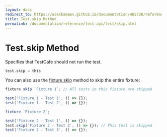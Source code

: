```yaml
---
layout: docs
redirect_to: https://alexkamaev.github.io/documentation/402730/reference/test-api/test/skip
title: Test.skip Method
permalink: /documentation/reference/test-api/test/skip.html
---
```

# Test.skip Method

Specifies that TestCafe should not run the test.

```text
test.skip → this
```

You can also use the [fixture.skip](../fixture/skip.md) method to skip the entire fixture:

```js
fixture.skip `Fixture 1`; // All tests in this fixture are skipped

test('Fixture 1 - Test 1', () => {});
test('Fixture 1 - Test 2', () => {});

fixture `Fixture 2`;

test('Fixture 2 - Test 1', () => {});
test.skip('Fixture 2 - Test 2', () => {}); // This test is skipped
test('Fixture 2 - Test 3', () => {});
```
